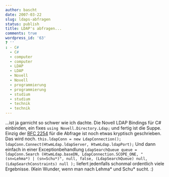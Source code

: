 ```yaml
---
author: bascht
date: 2007-03-22
slug: ldaps-abfragen
status: publish
title: LDAP's abfragen...
comments: true
wordpress_id: '63'
? ''
: - C#
  - C#
  - computer
  - computer
  - LDAP
  - LDAP
  - Novell
  - Novell
  - programmierung
  - programmierung
  - studium
  - studium
  - technik
  - technik
---
```


...ist ja garnicht so schwer wie ich dachte. Die Novell LDAP
Bindings für C\# einbinden, ein fixes
`using Novell.Directory.Ldap;` und fertig ist die Suppe. Einzig der
[RFC 2254](http://www.faqs.org/rfcs/rfc2254.html) für die Abfrage
ist noch etwas kryptisch geschrieben. Das wird noch.
`this.ldapConn = new LdapConnection(); ldapConn.Connect(HtwmLdap.ldapServer, HtwmLdap.ldapPort);`
Und dann einfach in einer Exceptionbehandlung
`LdapSearchQueue queue = ldapConn.Search (HtwmLdap.baseDN, LdapConnection.SCOPE_ONE, "(sn=Lehma*) | (sn=Schu*)", null, false, (LdapSearchQueue) null, (LdapSearchConstraints) null );`
liefert jedenfalls schonmal ordentlich viele Ergebnisse. (Kein
Wunder, wenn man nach Lehma\* und Schu\* sucht. :)


